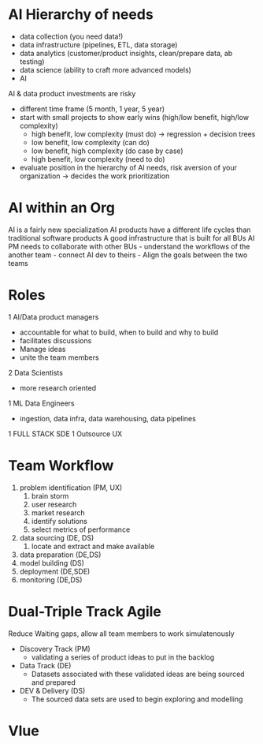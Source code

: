 # AI Hierarchy of needs
- data collection (you need data!)
- data infrastructure (pipelines, ETL, data storage)
- data analytics (customer/product insights, clean/prepare data, ab testing)
- data science (ability to craft more advanced models)
- AI

AI & data product investments are risky
- different time frame (5 month, 1 year, 5 year)
- start with small projects to show early wins (high/low benefit, high/low complexity)
  - high benefit, low complexity (must do) -> regression + decision trees
  - low benefit, low complexity (can do)
  - low benefit, high complexity (do case by case)
  - high benefit, low complexity (need to do)
- evaluate position in the hierarchy of AI needs, risk aversion of your organization -> decides the work prioritization


# AI within an Org
AI is a fairly new specialization
AI products have a different life cycles than traditional software products
A good infrastructure that is built for all BUs
AI PM needs to collaborate with other BUs
    - understand the workflows of the another team
    - connect AI dev to theirs
    - Align the goals between the two teams


# Roles 
1 AI/Data product managers
- accountable for what to build, when to build and why to build
- facilitates discussions
- Manage ideas
- unite the team members

2 Data Scientists
- more research oriented

1 ML Data Engineers
- ingestion, data infra, data warehousing, data pipelines


1 FULL STACK SDE
1 Outsource UX


# Team Workflow
1. problem identification (PM, UX)
   1. brain storm
   2. user research 
   3. market research
   4. identify solutions
   5. select metrics of performance
2. data sourcing (DE, DS)
   1. locate and extract and make available
3. data preparation (DE,DS)
4. model building (DS)
5. deployment (DE,SDE)
6. monitoring (DE,DS)

# Dual-Triple Track Agile
Reduce Waiting gaps, allow all team members to work simulatenously
- Discovery Track (PM)
  - validating a series of product ideas to put in the backlog
- Data Track (DE)
  - Datasets associated with these validated ideas are being sourced and prepared
- DEV & Delivery (DS)
  - The sourced data sets are used to begin exploring and modelling

# Vlue 







